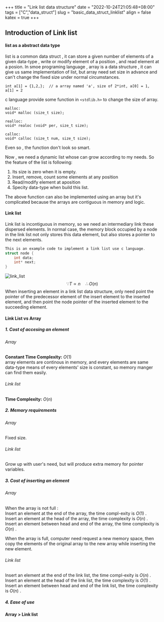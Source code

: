 +++
 title = "Link list data structure" 
 date = "2022-10-24T21:05:48+08:00" 
 tags = ["C","data_struct"] 
 slug = "basic_data_struct_linklist"
 align = false
 katex = true
+++
## Introduction of Link list
#### list as a abstract data type     
list is a common data struct , it can store a given number of elements of a given data-type , write or modify element of a position , and read element at a posion. In smoe programing language , array is a data structure , it can give us same implementation  of  list, but array need set size in advance and can't change  the fixed size under normal circumstances.
```
int a[1] = {1,2,};  // a array named 'a', size of 2*int, a[0] = 1, a[1] = 2 
```

c language provide some function in `<stdlib.h>`  to change the size of array.
```
malloc:
void* malloc (size_t size);

realloc:
void* realoc (void* per, size_t size);

calloc:
void* calloc (size_t num, size_t size);
```
Even so , the function don't look so smart.

Now , we need a dynamic list whose can grow according to my needs. So the feature of the list is following:
1. Its size is zero when it is empty.
2. Insert, remove, count some elements at any position 
3. Read/modify element at aposition
4. Specity data-type when build this list.        

The above function can also be implemented using an array but it's complicated because the arrays are contiguous in memory and logic. 

#### Link list

Link list is incontiguous in memory, so we need an intermediary link these dispersed elements. In normal case, the memory block occupied by a node in the link list not only stores this data element, but also stores a pointer to the next elements.  
```c
This is an example code to implement a link list use c language.
struct node {
	int data;
	int* next;
} 
```
![link_list](https://tva1.sinaimg.cn/large/a010f416ly1h7hco2uabqj20jz05b0tn.jpg)
$$\because T \propto n \quad \therefore O(n)$$
When inserting an element in a link list data structure, only need point the pointer of the predecessor element of the insert element to the inserted element, and then point the node pointer of the inserted element to the succeeding element.

#### Link List vs Array
##### 1. Cost of accesing an element
###### Array
**Constant Time Complexity:** $O(1)$                       
array elements are continous in memory, and every elements are same data-type 
means of every elements' size is constant, so memory manger can find them easily.
###### Link list
**Time Complexity:** $O(n)$

##### 2. Memory requirements
###### Array
Fixed size.
###### Link list
Grow up with user's need, but will produce extra memory for pointer variables.
##### 3. Cost of inserting an element
###### Array
When the array is not full :         
Insert an element at the end of the array, the time compl-exity is  $O(1)$ .     
Insert an element at the head of the array, the time complexity is $O(n)$ .      
Insert an element between head and end of the array, the time complexity is $O(n)$ . 

When the array is full, computer need request a new memory space, then copy the elements of the original array to the new array while inserting the new  element.       



###### Link list

Insert an element at the end of the link list, the time compl-exity is  $O(n)$ .   
Insert an element at the head of the link list, the time complexity is $O(1)$ .            
Insert an element between head and end of the link list, the time complexity is $O(n)$ .    

##### 4. Ease of use
**Array > Link list**


